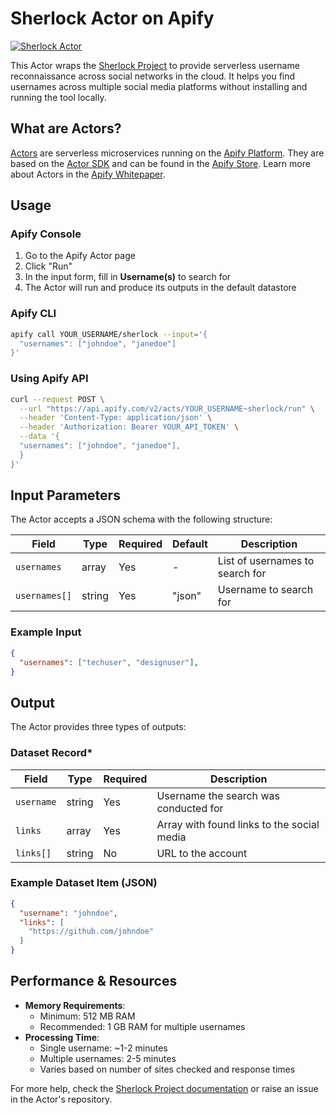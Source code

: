 # Sherlock Actor on Apify

[![Sherlock Actor](https://apify.com/actor-badge?actor=netmilk/sherlock)](https://apify.com/netmilk/sherlock?fpr=sherlock)

This Actor wraps the [Sherlock Project](https://sherlockproject.xyz/) to provide serverless username reconnaissance across social networks in the cloud. It helps you find usernames across multiple social media platforms without installing and running the tool locally.

## What are Actors?
[Actors](https://docs.apify.com/platform/actors?fpr=sherlock) are serverless microservices running on the [Apify Platform](https://apify.com/?fpr=sherlock). They are based on the [Actor SDK](https://docs.apify.com/sdk/js?fpr=sherlock) and can be found in the [Apify Store](https://apify.com/store?fpr=sherlock). Learn more about Actors in the [Apify Whitepaper](https://whitepaper.actor?fpr=sherlock).

## Usage

### Apify Console

1. Go to the Apify Actor page
2. Click "Run"
3. In the input form, fill in **Username(s)** to search for
4. The Actor will run and produce its outputs in the default datastore


### Apify CLI

```bash
apify call YOUR_USERNAME/sherlock --input='{
  "usernames": ["johndoe", "janedoe"]
}'
```

### Using Apify API

```bash
curl --request POST \
  --url "https://api.apify.com/v2/acts/YOUR_USERNAME~sherlock/run" \
  --header 'Content-Type: application/json' \
  --header 'Authorization: Bearer YOUR_API_TOKEN' \
  --data '{
  "usernames": ["johndoe", "janedoe"],
  }
}'
```

## Input Parameters

The Actor accepts a JSON schema with the following structure:

| Field | Type | Required | Default | Description |
|-------|------|----------|---------|-------------|
| `usernames` | array | Yes | - | List of usernames to search for |
| `usernames[]` | string | Yes | "json" | Username to search for |


### Example Input

```json
{
  "usernames": ["techuser", "designuser"],
}
```

## Output

The Actor provides three types of outputs:

### Dataset Record*

| Field | Type | Required | Description |
|-------|------|----------|-------------|
| `username` | string | Yes | Username the search was conducted for |
| `links` | array | Yes | Array with found links to the social media |
| `links[]`| string | No | URL to the account

### Example Dataset Item (JSON)

```json
{
  "username": "johndoe",
  "links": [
    "https://github.com/johndoe" 
  ]
}
```

## Performance & Resources

- **Memory Requirements**:
  - Minimum: 512 MB RAM
  - Recommended: 1 GB RAM for multiple usernames
- **Processing Time**:
  - Single username: ~1-2 minutes
  - Multiple usernames: 2-5 minutes
  - Varies based on number of sites checked and response times


For more help, check the [Sherlock Project documentation](https://github.com/sherlock-project/sherlock) or raise an issue in the Actor's repository.
